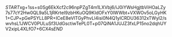 $START$xg+1ss+s0Sg6EkXcf2c96npPZgT4m1LXVbj6/iJ0iYWsHgjtbViHOaLZy7s77cY2Hw0QL9a5L1jRKrteI9zbHKuOQ9KIdOFxY0lWWbt+VXWOv5oLGyHK1+CJP+pGePSYLL8PR+ICeE8eVlTGyPhvLl4isi0N4Q1yICRDU36312xTWyI2/swvhsL1JWCV0PULuSf3UdGsctiwTePL0T+p07QiNA1JUJZ3fxLP15no2dqhUYV2xipL4XLfO7+6CX4s$END$
